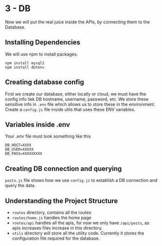 # 3 - DB

Now we will put the real juice inside the APIs, by connecting them to the Database.

## Installing Dependencies

We will use npm to install packages.

```
npm install mysql2
npm install dotenv
```

## Creating database config

First we create our database, either locally or cloud, we must have the config info liek DB hostname, username, password, etc. We store these sensitive info in `.env` file which allows us to store these in the environment. Create a `config.js` file inside utils that uses these ENV variables.

## Variables inside .env

Your .env file must look something like this

```
DB_HOST=XXXX
DB_USER=XXXXX
DB_PASS=XXXXXXXXX
```

## Creating DB connection and querying

`posts.js` file shows how we use `config.js` to establish a DB connection and query the data.

## Understanding the Project Structure

- `routes` directory, contains all the routes
- `routes/home.js` handles the home page
- `routes/api` handles all the apis, for now we only have `/api/posts`, as apis increases files increase in this directory.
- `utils` directory will store all the utility code. Currently it stores the configuration file required for the database.
